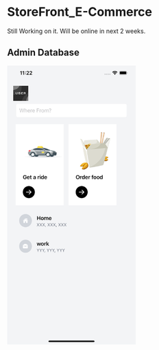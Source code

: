 # StoreFront_E-Commerce
Still Working on it. Will be online in next 2 weeks.


## Admin Database
<img src="https://github.com/RicardoChaseCo/Uber-App-Clone/blob/main/page1.png" alt="Image text" width="300">
